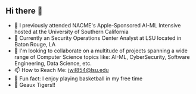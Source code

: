 ## Hi there 👋

- 🔭 I previously attended NACME's Apple-Sponsored AI-ML Intensive hosted at the University of Southern California
- 📱 Currently an Security Operations Center Analyst at LSU located in Baton Rouge, LA
- 👯 I'm looking to collaborate on a multitude of projects spanning a wide range of Computer Science topics like: AI-ML, CyberSecurity, Software Engineering, Data Science, etc.
- 📫 How to Reach Me: jwil854@lsu.edu
- 🏀 Fun fact: I enjoy playing basketball in my free time
- 🐯 Geaux Tigers!!
<!--
**BlackMoonCoder/BlackMoonCoder** is a ✨ _special_ ✨ repository because its `README.md` (this file) appears on your GitHub profile.

Here are some ideas to get you started:

- 🔭 I’m currently working on ...
- 🌱 I’m currently learning ...
- 👯 I’m looking to collaborate on ...
- 🤔 I’m looking for help with ...
- 💬 Ask me about ...
- 📫 How to reach me: ...
- 😄 Pronouns: ...
- ⚡ Fun fact: ...
-->
